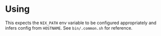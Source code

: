 # Using

This expects the `NIX_PATH` env variable to be configured appropriately and infers config from
`HOSTNAME`. See `bin/.common.sh` for reference.

